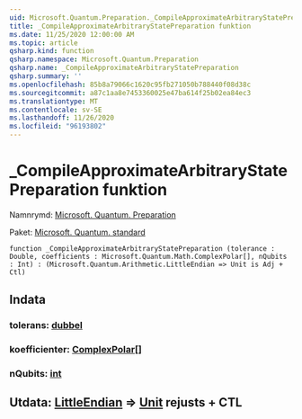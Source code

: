 ```yaml
---
uid: Microsoft.Quantum.Preparation._CompileApproximateArbitraryStatePreparation
title: _CompileApproximateArbitraryStatePreparation funktion
ms.date: 11/25/2020 12:00:00 AM
ms.topic: article
qsharp.kind: function
qsharp.namespace: Microsoft.Quantum.Preparation
qsharp.name: _CompileApproximateArbitraryStatePreparation
qsharp.summary: ''
ms.openlocfilehash: 85b8a79066c1620c95fb271050b788440f08d38c
ms.sourcegitcommit: a87c1aa8e7453360025e47ba614f25b02ea84ec3
ms.translationtype: MT
ms.contentlocale: sv-SE
ms.lasthandoff: 11/26/2020
ms.locfileid: "96193802"
---
```

# <a name="_compileapproximatearbitrarystatepreparation-function"></a>_CompileApproximateArbitraryStatePreparation funktion

Namnrymd: [Microsoft. Quantum. Preparation](xref:Microsoft.Quantum.Preparation)

Paket: [Microsoft. Quantum. standard](https://nuget.org/packages/Microsoft.Quantum.Standard)




```qsharp
function _CompileApproximateArbitraryStatePreparation (tolerance : Double, coefficients : Microsoft.Quantum.Math.ComplexPolar[], nQubits : Int) : (Microsoft.Quantum.Arithmetic.LittleEndian => Unit is Adj + Ctl)
```


## <a name="input"></a>Indata

### <a name="tolerance--double"></a>tolerans: [dubbel](xref:microsoft.quantum.lang-ref.double)




### <a name="coefficients--complexpolar"></a>koefficienter: [ComplexPolar](xref:Microsoft.Quantum.Math.ComplexPolar)[]




### <a name="nqubits--int"></a>nQubits: [int](xref:microsoft.quantum.lang-ref.int)





## <a name="output--littleendian--unit--is-adj--ctl"></a>Utdata: [LittleEndian](xref:Microsoft.Quantum.Arithmetic.LittleEndian) => [Unit](xref:microsoft.quantum.lang-ref.unit)  rejusts + CTL

